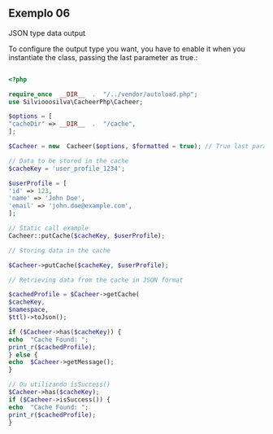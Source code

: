 ## Exemplo 06

<p>JSON type data output</p>
To configure the output type you want, you have to enable it when you instantiate the class, passing the last parameter as true.:

```php

<?php

require_once  __DIR__  .  "/../vendor/autoload.php";
use Silviooosilva\CacheerPhp\Cacheer;

$options = [
"cacheDir" => __DIR__  .  "/cache",
];

$Cacheer = new  Cacheer($options, $formatted = true); // True last parameter

// Data to be stored in the cache
$cacheKey = 'user_profile_1234';

$userProfile = [
'id' => 123,
'name' => 'John Doe',
'email' => 'john.doe@example.com',
];

// Static call example
Cacheer::putCache($cacheKey, $userProfile);

// Storing data in the cache

$Cacheer->putCache($cacheKey, $userProfile);

// Retrieving data from the cache in JSON format

$cachedProfile = $Cacheer->getCache(
$cacheKey,
$namespace,
$ttl)->toJson();

if ($Cacheer->has($cacheKey)) {
echo  "Cache Found: ";
print_r($cachedProfile);
} else {
echo  $Cacheer->getMessage();
}

// Ou utilizando isSuccess()
$Cacheer->has($cacheKey);
if ($Cacheer->isSuccess()) {
echo  "Cache Found: ";
print_r($cachedProfile);
}

```